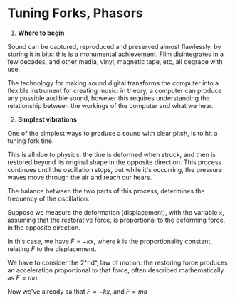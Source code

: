 # Tuning Forks, Phasors

1. **Where to begin**

Sound can be captured, reproduced and preserved almost flawlessly, by storing it in bits: this is a monumental achievement. Film disintegrates in a few decades, and other media, vinyl, magnetic tape, etc, all degrade with use.

The technology for making sound digital transforms the computer into a flexible instrument for creating music: in theory, a computer can produce any possible audible sound, however this requires understanding the relationship between the workings of the computer and what we hear.

2. **Simplest vibrations**

One of the simplest ways to produce a sound with clear pitch, is to hit a tuning fork tine.

This is all due to physics: the tine is deformed when struck, and then is restored beyond its original shape in the opposite direction. This process continues until the oscillation stops, but while it's occurring, the pressure waves move through the air and reach our hears.

The balance between the two parts of this process, determines the frequency of the oscillation.

Suppose we measure the deformation (displacement), with the variable `x`, assuming that the restorative force, is proportional to the deforming force, in the opposite direction.

In this case, we have $F = -kx$, where $k$ is the proportionality constant, relating $F$ to the displacement.

We have to consider the 2^nd^, law of motion: the restoring force produces an acceleration proportional to that force, often described mathematically as $F = ma$.

Now we've already sa that $F=-kx$, and $F = ma$





